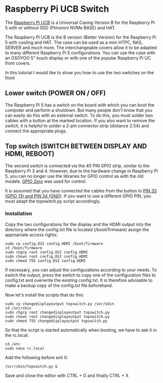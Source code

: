 # Raspberry Pi UCB Switch
The [Raspberry Pi UCB](https://www.thingiverse.com/thing:6618915/) is a Universal Casing Version B for the Raspberry Pi 5 with or without SSD (Pimoroni NVMe BASE) and HAT. 

The Raspberry Pi UCB is the B version (Better Version) for the Raspberry Pi 5 with cooling and HAT. The case can be used as a mini HTPC, NAS, SERVER and much more. The interchangeable covers allow it to be adapted to many different Raspberry Pi 5 configurations. You can use the case with an OSOYOO 5" touch display or with one of the popular Raspberry Pi UC front covers.

In this tutorial I would like to show you how to use the two switches on the front

## Lower switch (POWER ON / OFF)
The Raspberry Pi 5 has a switch on the board with which you can boot the computer and perform a shutdown. But many people don't know that you can easily do this with an external switch.
To do this, you must solder two cables with a button at the marked location. If you also want to remove the switch, it is helpful to solder a 2-pin connector strip (distance 2.54) and connect the appropriate plugs.

## Top switch (SWITCH BETWEEN DISPLAY AND HDMI, REBOOT)
The second switch is connected via the 40 PIN GPIO strip, similar to the Raspberry Pi 3 and 4. However, due to the hardware change in Raspberry Pi 5, you can no longer use the libraries for GPIO control as with the old models. [GPIO Zero](https://gpiozero.readthedocs.io/en/stable/installing.html) was used for control.

It is assumed that you have connected the cables from the button to [PIN 33 (GPIO 13) and PIN 34 (GND)](https://www.raspberrypi.com/documentation/computers/raspberry-pi.html). If you want to use a different GPIO PIN, you must adapt the topswitch.py script accordingly.

### Installation
Copy the two configurations for the display and the HDMI output into the directory where the config.txt file is located (/boot/firmware) assign the appropriate access rights:
```
sudo cp config.DSI config.HDMI /boot/firmware
cd /boot/firmware
sudo chgrp root config.DSI config.HDMI
sudo chown root config.DSI config.HDMI
sudo chmod 755 config.DSI config.HDMI
```
If necessary, you can adjust the configurations according to your needs.
To switch the output, press the switch to copy one of the configuration files to config.txt and overwrite the existing config.txt. It is therefore advisable to make a backup copy of the config.txt file beforehand.

Now let's install the scripts that do this:
```
sudo cp changedisplayoutput topswitch.py /usr/sbin
cd /usr/sbin
sudo chgrp root changedisplayoutput topswitch.py
sudo chown root changedisplayoutput topswitch.py
sudo chmod 755 changedisplayoutput topswitch.py
```

So that the script is started automatically when booting, we have to ask it in the rc.local:
```
cd /etc
sudo nano rc.local
```
Add the following before exit 0:
```
/usr/sbin/topswitch.py &
```
Save and close the editor with CTRL + O and finally CTRL + X



